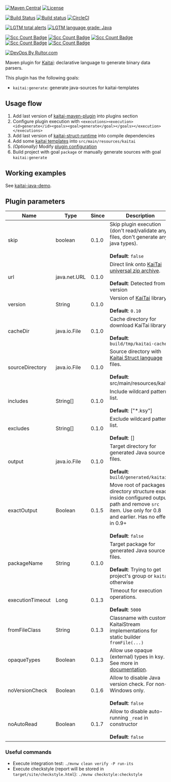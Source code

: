 [![Maven Central](https://maven-badges.herokuapp.com/maven-central/name.valery1707.kaitai/kaitai-maven-plugin/badge.svg)](https://maven-badges.herokuapp.com/maven-central/name.valery1707.kaitai/kaitai-maven-plugin)
[![License](https://img.shields.io/github/license/valery1707/kaitai-maven-plugin.svg)](http://opensource.org/licenses/MIT)

[![Build Status](https://travis-ci.org/valery1707/kaitai-maven-plugin.svg?branch=master)](https://travis-ci.org/valery1707/kaitai-maven-plugin)
[![Build status](https://ci.appveyor.com/api/projects/status/bbvjf5q9faru09xp/branch/master?svg=true)](https://ci.appveyor.com/project/valery1707/kaitai-maven-plugin/branch/master)
[![CircleCI](https://circleci.com/gh/valery1707/kaitai-maven-plugin/tree/master.svg?style=svg)](https://circleci.com/gh/valery1707/kaitai-maven-plugin/tree/master)

[![LGTM total alerts](https://img.shields.io/lgtm/alerts/g/valery1707/kaitai-maven-plugin.svg?logo=lgtm&logoWidth=18)](https://lgtm.com/projects/g/valery1707/kaitai-maven-plugin/alerts/)
[![LGTM language grade: Java](https://img.shields.io/lgtm/grade/java/g/valery1707/kaitai-maven-plugin.svg?logo=lgtm&logoWidth=18)](https://lgtm.com/projects/g/valery1707/kaitai-maven-plugin/context:java)

[![Scc Count Badge](https://sloc.xyz/github/valery1707/kaitai-maven-plugin/?category=code)](https://github.com/valery1707/kaitai-maven-plugin/)
[![Scc Count Badge](https://sloc.xyz/github/valery1707/kaitai-maven-plugin/?category=blanks)](https://github.com/valery1707/kaitai-maven-plugin/)
[![Scc Count Badge](https://sloc.xyz/github/valery1707/kaitai-maven-plugin/?category=lines)](https://github.com/valery1707/kaitai-maven-plugin/)
[![Scc Count Badge](https://sloc.xyz/github/valery1707/kaitai-maven-plugin/?category=comments)](https://github.com/valery1707/kaitai-maven-plugin/)
[![Scc Count Badge](https://sloc.xyz/github/valery1707/kaitai-maven-plugin/?category=cocomo)](https://github.com/valery1707/kaitai-maven-plugin/)

[![DevOps By Rultor.com](http://www.rultor.com/b/valery1707/kaitai-maven-plugin)](http://www.rultor.com/p/valery1707/kaitai-maven-plugin)

Maven plugin for [Kaitai](http://kaitai.io/): declarative language to generate binary data parsers.

This plugin has the following goals:
* `kaitai:generate`: generate java-sources for kaitai-templates

## Usage flow

1. Add last version of [kaitai-maven-plugin](https://maven-badges.herokuapp.com/maven-central/name.valery1707.kaitai/kaitai-maven-plugin) into plugins section
1. Configure plugin execution with `<executions><execution><id>generate</id><goals><goal>generate</goal></goals></execution></executions>`
1. Add last version of [kaitai-struct-runtime](https://maven-badges.herokuapp.com/maven-central/io.kaitai/kaitai-struct-runtime) into compile dependencies
1. Add some [kaitai templates](http://formats.kaitai.io/) into `src/main/resources/kaitai`
1. *(Optionally)* Modify [plugin configuration](#plugin-parameters)
1. Build project with goal `package` or manually generate sources with goal `kaitai:generate`

## Working examples

See [kaitai-java-demo](https://github.com/valery1707/kaitai-java-demo).

## Plugin parameters

| Name            | Type         | Since | Description                                                                                                                                                                          |
|-----------------|--------------|-------|--------------------------------------------------------------------------------------------------------------------------------------------------------------------------------------|
| skip            | boolean      | 0.1.0 | Skip plugin execution (don't read/validate any files, don't generate any java types).<br><br>**Default**: `false`                                                                    |
| url             | java.net.URL | 0.1.0 | Direct link onto [KaiTai universal zip archive](http://kaitai.io/#download).<br><br>**Default**: Detected from version                                                               |
| version         | String       | 0.1.0 | Version of [KaiTai](http://kaitai.io/#download) library.<br><br>**Default**: `0.10`                                                                                                  |
| cacheDir        | java.io.File | 0.1.0 | Cache directory for download KaiTai library.<br><br>**Default**: `build/tmp/kaitai-cache`                                                                                            |
| sourceDirectory | java.io.File | 0.1.0 | Source directory with [Kaitai Struct language](http://formats.kaitai.io/) files.<br><br>**Default**: src/main/resources/kaitai                                                       |
| includes        | String[]     | 0.1.0 | Include wildcard pattern list.<br><br>**Default**: ["*.ksy"]                                                                                                                         |
| excludes        | String[]     | 0.1.0 | Exclude wildcard pattern list.<br><br>**Default**: []                                                                                                                                |
| output          | java.io.File | 0.1.0 | Target directory for generated Java source files.<br><br>**Default**: `build/generated/kaitai`                                                                                       |
| exactOutput     | Boolean      | 0.1.5 | Move root of packages directory structure exact inside configured output path and remove `src` item. Use only for 0.8 and earlier. Has no effect in 0.9+<br><br>**Default**: `false` |
| packageName     | String       | 0.1.0 | Target package for generated Java source files.<br><br>**Default**: Trying to get project's group or `kaitai` otherwise                                                              |
| executionTimeout| Long         | 0.1.3 | Timeout for execution operations.<br><br>**Default**: `5000`                                                                                                                         |
| fromFileClass   | String       | 0.1.3 | Classname with custom KaitaiStream implementations for static builder `fromFile(...)`                                                                                                |
| opaqueTypes     | Boolean      | 0.1.3 | Allow use opaque (external) types in ksy. See more in [documentation](http://doc.kaitai.io/user_guide.html#opaque-types).                                                            |
| noVersionCheck  | Boolean      | 0.1.6 | Allow to disable Java version check. For non-Windows only.<br><br>**Default**: `false`                                                                                               |
| noAutoRead      | Boolean      | 0.1.7 | Allow to disable auto-running `_read` in constructor <br><br>**Default**: `false`                                                                                                    |

### Useful commands

* Execute integration test: `./mvnw clean verify -P run-its`
* Execute checkstyle (report will be stored in `target/site/checkstyle.html`): `./mvnw checkstyle:checkstyle`
